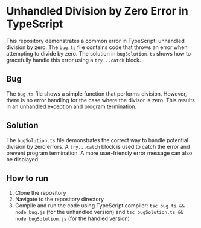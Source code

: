 # Unhandled Division by Zero Error in TypeScript

This repository demonstrates a common error in TypeScript: unhandled division by zero.  The `bug.ts` file contains code that throws an error when attempting to divide by zero. The solution in `bugSolution.ts` shows how to gracefully handle this error using a `try...catch` block.

## Bug

The `bug.ts` file shows a simple function that performs division. However, there is no error handling for the case where the divisor is zero. This results in an unhandled exception and program termination.

## Solution

The `bugSolution.ts` file demonstrates the correct way to handle potential division by zero errors. A `try...catch` block is used to catch the error and prevent program termination. A more user-friendly error message can also be displayed.

## How to run

1. Clone the repository
2. Navigate to the repository directory
3. Compile and run the code using TypeScript compiler: `tsc bug.ts && node bug.js` (for the unhandled version) and `tsc bugSolution.ts && node bugSolution.js` (for the handled version)